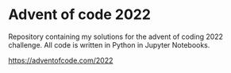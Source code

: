 # Advent of code 2022

Repository containing my solutions for the advent of coding 2022 challenge. All code is written in Python in Jupyter Notebooks.

https://adventofcode.com/2022
